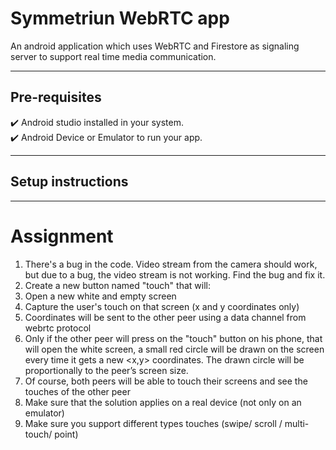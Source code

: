 
# Symmetriun WebRTC app

An android application which uses WebRTC and Firestore as signaling server to support real time media communication.

---

## Pre-requisites
 :heavy_check_mark: Android studio installed in your system.<br/>
 :heavy_check_mark: Android Device or Emulator to run your app.<br/>

---

## Setup instructions

---

# Assignment
1. There's a bug in the code. Video stream from the camera should work, but due to a bug, the video stream is not working. Find the bug and fix it.
2. Create a new button named "touch" that will:
 1. Open a new white and empty screen
 2. Capture the user's touch on that screen (x and y coordinates only)
 3. Coordinates will be sent to the other peer using a data channel from webrtc protocol
 4. Only if the other peer will press on the "touch" button on his phone, that will open the white screen, a small red circle will be drawn on the screen every time it gets a new <x,y> coordinates. The drawn circle will be proportionally to the peer’s screen size.
 5. Of course, both peers will be able to touch their screens and see the touches of the other peer
 6. Make sure that the solution applies on a real device (not only on an emulator)
 7. Make sure you support different types touches (swipe/ scroll / multi-touch/ point)